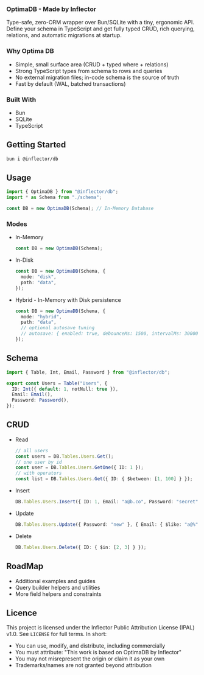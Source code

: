 ### OptimaDB - Made by Inflector

Type-safe, zero-ORM wrapper over Bun/SQLite with a tiny, ergonomic API. Define your schema in TypeScript and get fully typed CRUD, rich querying, relations, and automatic migrations at startup.

### Why Optima DB

- Simple, small surface area (CRUD + typed where + relations)
- Strong TypeScript types from schema to rows and queries
- No external migration files; in-code schema is the source of truth
- Fast by default (WAL, batched transactions)

### Built With

- Bun
- SQLite
- TypeScript

## Getting Started

```sh
bun i @inflector/db
```

## Usage

```ts
import { OptimaDB } from "@inflector/db";
import * as Schema from "./schema";

const DB = new OptimaDB(Schema); // In-Memory Database
```

### Modes

- In-Memory

  ```ts
  const DB = new OptimaDB(Schema);
  ```

- In-Disk

  ```ts
  const DB = new OptimaDB(Schema, {
    mode: "disk",
    path: "data",
  });
  ```

- Hybrid - In-Memory with Disk persistence

  ```ts
  const DB = new OptimaDB(Schema, {
    mode: "hybrid",
    path: "data",
    // optional autosave tuning
    // autosave: { enabled: true, debounceMs: 1500, intervalMs: 30000 },
  });
  ```

## Schema

```ts
import { Table, Int, Email, Password } from "@inflector/db";

export const Users = Table("Users", {
  ID: Int({ default: 1, notNull: true }),
  Email: Email(),
  Password: Password(),
});
```

## CRUD

- Read

  ```ts
  // all users
  const users = DB.Tables.Users.Get();
  // one user by id
  const user = DB.Tables.Users.GetOne({ ID: 1 });
  // with operators
  const list = DB.Tables.Users.Get({ ID: { $between: [1, 100] } });
  ```

- Insert

  ```ts
  DB.Tables.Users.Insert({ ID: 1, Email: "a@b.co", Password: "secret" });
  ```

- Update

  ```ts
  DB.Tables.Users.Update({ Password: "new" }, { Email: { $like: "a@%" } });
  ```

- Delete

  ```ts
  DB.Tables.Users.Delete({ ID: { $in: [2, 3] } });
  ```

## RoadMap

- Additional examples and guides
- Query builder helpers and utilities
- More field helpers and constraints

## Licence

This project is licensed under the Inflector Public Attribution License (IPAL) v1.0. See `LICENSE` for full terms. In short:

- You can use, modify, and distribute, including commercially
- You must attribute: "This work is based on OptimaDB by Inflector"
- You may not misrepresent the origin or claim it as your own
- Trademarks/names are not granted beyond attribution
